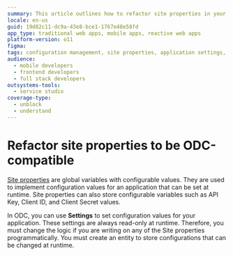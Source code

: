 ```yaml
---
summary: This article outlines how to refactor site properties in your O11 apps for compatibility with ODC.
locale: en-us
guid: 19d82c11-dc9a-43e8-bce1-1767e48e58fd
app_type: traditional web apps, mobile apps, reactive web apps
platform-version: o11
figma:
tags: configuration management, site properties, application settings, runtime settings, api key management
audience:
  - mobile developers
  - frontend developers
  - full stack developers
outsystems-tools:
  - service studio
coverage-type:
  - unblock
  - understand
---
```


# Refactor site properties to be ODC-compatible

[Site properties](../../building-apps/data/site/site.md) are global variables with configurable values. They are used to implement configuration values for an application that can be set at runtime. Site properties can also store configurable variables such as API Key, Client ID, and Client Secret values. 

In ODC, you can use **Settings** to set configuration values for your application. These settings are always read-only at runtime. Therefore, you must change the logic if you are writing on any of the Site properties programmatically. You must create an entity to store configurations that can be changed at runtime.
